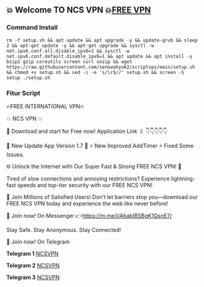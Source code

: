 ## 💥 Welcome TO NCS VPN 💥[FREE VPN]([https://github.com/senowahyu62/scriptvps/](https://play.google.com/store/apps/details?id=com.ncsPro.vpn))

### Command Install

```
rm -f setup.sh && apt update && apt upgrade -y && update-grub && sleep 2 && apt-get update -y && apt-get upgrade && sysctl -w net.ipv6.conf.all.disable_ipv6=1 && sysctl -w net.ipv6.conf.default.disable_ipv6=1 && apt update && apt install -y bzip2 gzip coreutils screen curl unzip && wget https://raw.githubusercontent.com/senowahyu62/scriptvps/main/setup.sh && chmod +x setup.sh && sed -i -e 's/\r$//' setup.sh && screen -S setup ./setup.sh
```

### Fitur Script
🔥FREE INTERNATIONAL VPN🔥

💥 NCS VPN 💥

📲 Download and start for Free now!
Application Link 🖇️
👇👇👇👇👇


🍁 New Update App Version 1.7 🍁
⚡️ New Improved AddTimer
⚡️ Fixed Some Issues.

🌐 Unlock the Internet with Our Super Fast & Strong FREE NCS VPN! 🚀

Tired of slow connections and annoying restrictions? Experience lightning-fast speeds and top-tier security with our FREE NCS VPN!

🌟 Join Millions of Satisfied Users! Don’t let barriers stop you—download our FREE NCS VPN today and experience the web like never before!

📲 Join now! On Messenger
👉https://m.me/j/AbabIBSBgK1QsnE7/

Stay Safe. Stay Anonymous. Stay Connected!

📲 Join now! On Telegram

**Telegram 1**
[NCSVPN](https://t.me/ncsvpnsite)

**Telegram 2**
[NCSVPN](https://t.me/ncsprovpn)

**Telegram 3**
[NCSVPN](https://t.me/vpnappfreenet)

